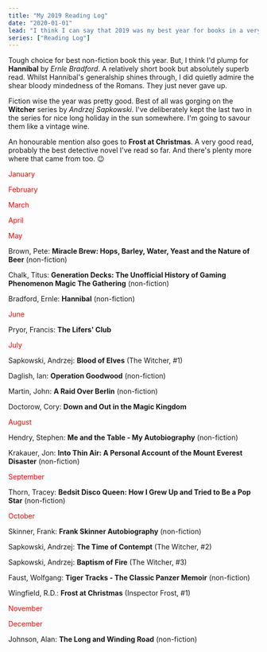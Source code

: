 ```yaml
---
title: "My 2019 Reading Log"
date: "2020-01-01"
lead: "I think I can say that 2019 was my best year for books in a very long time. Maybe my best ever. I certainly went to town on non-fiction this year."
series: ["Reading Log"]
---
```


<!--more-->

Tough choice for best non-fiction book this year. But, I think I'd plump for **Hannibal** by *Ernle Bradford*. A relatively short book but absolutely superb read. Whilst Hannibal's generalship shines through, I did quietly admire the shear bloody mindedness of the Romans. They just never gave up.

Fiction wise the year was pretty good. Best of all was gorging on the **Witcher** series by *Andrzej Sapkowski*. I've deliberately kept the last two in the series for nice long holiday in the sun somewhere. I'm going to savour them like a vintage wine.

An honourable mention also goes to **Frost at Christmas**. A very good read, probably the best detective novel I've read so far. And there's plenty more where that came from too. :wink:

<span style="color: #ff0000;">January</span>

<span style="color: #ff0000;">February</span>

<span style="color: #ff0000;">March</span>

<span style="color: #ff0000;">April</span>

<span style="color: #ff0000;">May</span>

Brown, Pete: **Miracle Brew: Hops, Barley, Water, Yeast and the Nature of Beer** (non-fiction)

Chalk, Titus: **Generation Decks: The Unofficial History of Gaming Phenomenon Magic The Gathering** (non-fiction)

Bradford, Ernle: **Hannibal** (non-fiction)

<span style="color: #ff0000;">June</span>

Pryor, Francis: **The Lifers' Club**

<span style="color: #ff0000;">July</span>

Sapkowski, Andrzej: **Blood of Elves** (The Witcher, #1)

Daglish, Ian: **Operation Goodwood** (non-fiction)

Martin, John: **A Raid Over Berlin** (non-fiction)

Doctorow, Cory: **Down and Out in the Magic Kingdom**

<span style="color: #ff0000;">August</span>

Hendry, Stephen: **Me and the Table - My Autobiography** (non-fiction)

Krakauer, Jon: **Into Thin Air: A Personal Account of the Mount Everest Disaster** (non-fiction)

<span style="color: #ff0000;">September</span>

Thorn, Tracey: **Bedsit Disco Queen: How I Grew Up and Tried to Be a Pop Star** (non-fiction)

<span style="color: #ff0000;">October</span>

Skinner, Frank: **Frank Skinner Autobiography** (non-fiction)

Sapkowski, Andrzej: **The Time of Contempt** (The Witcher, #2)

Sapkowski, Andrzej: **Baptism of Fire** (The Witcher, #3)

Faust, Wolfgang: **Tiger Tracks - The Classic Panzer Memoir** (non-fiction)

Wingfield, R.D.: **Frost at Christmas** (Inspector Frost, #1)

<span style="color: #ff0000;">November</span>

<span style="color: #ff0000;">December</span>

Johnson, Alan: **The Long and Winding Road** (non-fiction)
